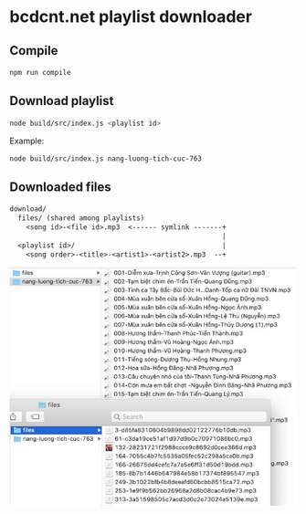 # bcdcnt.net playlist downloader

## Compile

```sh
npm run compile
```

## Download playlist

```sh
node build/src/index.js <playlist id>
```

Example:

```sh
node build/src/index.js nang-luong-tich-cuc-763
```

## Downloaded files

```
download/
  files/ (shared among playlists)
    <song id>-<file id>.mp3  <------ symlink -------+
                                                    |
  <playlist id>/                                    |
    <song order>-<title>-<artist1>-<artist2>.mp3  --+
```

![Symlinks](./symlinks.jpg)
